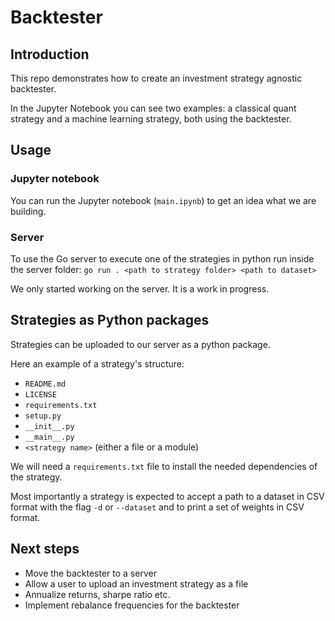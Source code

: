 # Backtester

## Introduction

This repo demonstrates how to create an investment strategy agnostic backtester.

In the Jupyter Notebook you can see two examples: a classical quant strategy and a machine learning strategy, both using the backtester.

## Usage

### Jupyter notebook

You can run the Jupyter notebook (`main.ipynb`) to get an idea what we are building.

### Server

To use the Go server to execute one of the strategies in python run inside the server folder: `go run . <path to strategy folder> <path to dataset>`

We only started working on the server. It is a work in progress.

## Strategies as Python packages

Strategies can be uploaded to our server as a python package.

Here an example of a strategy's structure:

- `README.md`
- `LICENSE`
- `requirements.txt`
- `setup.py`
- `__init__.py`
- `__main__.py`
- `<strategy name>` (either a file or a module)

We will need a `requirements.txt` file to install the needed dependencies of the strategy.

Most importantly a strategy is expected to accept a path to a dataset in CSV format with the flag `-d` or `--dataset` and to print a set of weights in CSV format.

## Next steps

- Move the backtester to a server
- Allow a user to upload an investment strategy as a file
- Annualize returns, sharpe ratio etc.
- Implement rebalance frequencies for the backtester
